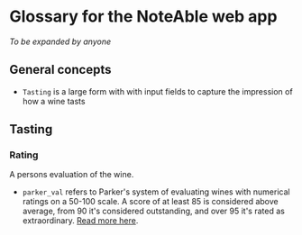 # Glossary for the NoteAble web app

_To be expanded by anyone_

## General concepts

- `Tasting` is a large form with with input fields to capture the impression of how a wine tasts

## Tasting

### Rating

A persons evaluation of the wine.

- `parker_val` refers to Parker's system of evaluating wines with numerical ratings on a 50-100 scale. A score of at least 85 is considered above average, from 90 it's considered outstanding, and over 95 it's rated as extraordinary. [Read more here](https://en.wikipedia.org/wiki/Wine_rating).
